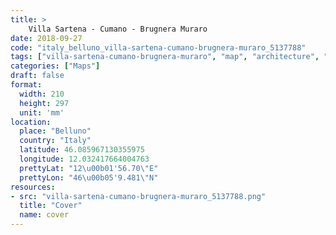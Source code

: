 ```yaml
---
title: > 
    Villa Sartena - Cumano - Brugnera Muraro
date: 2018-09-27
code: "italy_belluno_villa-sartena-cumano-brugnera-muraro_5137788"
tags: ["villa-sartena-cumano-brugnera-muraro", "map", "architecture", "buildings", "Belluno", "Italy"]
categories: ["Maps"]
draft: false
format:
  width: 210
  height: 297
  unit: 'mm'
location:
  place: "Belluno"
  country: "Italy"
  latitude: 46.085967130355975
  longitude: 12.032417664004763
  prettyLat: "12\u00b01'56.70\"E"
  prettyLon: "46\u00b05'9.481\"N"
resources:
- src: "villa-sartena-cumano-brugnera-muraro_5137788.png"
  title: "Cover"
  name: cover
---
```

